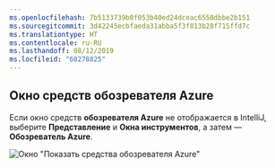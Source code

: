 ```yaml
---
ms.openlocfilehash: 7b5133739b0f053b40ed24dceac6558dbbe2b151
ms.sourcegitcommit: 3d42245ecbfaeda31abba5f3f813b28f715ffd7c
ms.translationtype: HT
ms.contentlocale: ru-RU
ms.lasthandoff: 08/12/2019
ms.locfileid: "68278825"
---
```

## <a name="displaying-the-azure-explorer-tool-window"></a>Окно средств обозревателя Azure

Если окно средств **обозревателя Azure** не отображается в IntelliJ, выберите **Представление** и **Окна инструментов**, а затем — **Обозреватель Azure**.

![Окно "Показать средства обозревателя Azure"](../media/azure-toolkit-for-intellij-show-azure-explorer/show-az-exp-01.png)

